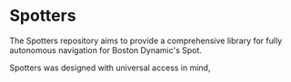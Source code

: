 # Spotters

The Spotters repository aims to provide a comprehensive library for fully autonomous navigation for Boston
 Dynamic's Spot.

Spotters was designed with universal access in mind,
